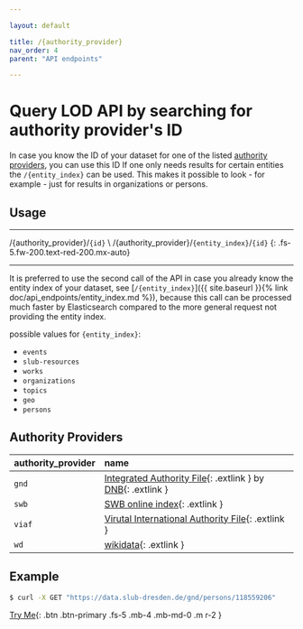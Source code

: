 ```yaml
---

layout: default

title: /{authority_provider}
nav_order: 4
parent: "API endpoints"

---
```


# Query LOD API by searching for authority provider's ID

In case you know the ID of your dataset for one of the listed [authority providers](#authority-providers), you can use this ID
If one only needs results for certain entities the `/{entity_index}` can be used. This makes it possible to look - for example - just for results in organizations or persons.

## Usage

---

/{authority_provider}/`{id}` \\
/{authority_provider}/`{entity_index}`/`{id}`
{: .fs-5.fw-200.text-red-200.mx-auto}

---

It is preferred to use the second call of the API in case you already know the entity index of your dataset, see [`/{entity_index}`]({{ site.baseurl }}{% link doc/api_endpoints/entity_index.md %}), because this call can be processed much faster by Elasticsearch compared to the more general request not providing the entity index.

possible values for `{entity_index}`:
* `events`
* `slub-resources`
* `works`
* `organizations`
* `topics`
* `geo`
* `persons`


## Authority Providers

| authority_provider    | name |
|:------|:-----|
| `gnd` | [Integrated Authority File](https://www.dnb.de/EN/Professionell/Standardisierung/GND/gnd_node.html){: .extlink } by [DNB](https://www.dnb.de/){: .extlink } |
| `swb` | [SWB online index](http://swb.bsz-bw.de){: .extlink } |
| `viaf`| [Virutal International Authority File](https://viaf.org/){: .extlink } |
| `wd`  | [wikidata](https://www.wikidata.org){: .extlink } |


## Example
```sh
$ curl -X GET "https://data.slub-dresden.de/gnd/persons/118559206"
```



[Try Me](https://data.slub-dresden.de/doc/api){: .btn .btn-primary .fs-5 .mb-4 .mb-md-0 .m r-2 }
